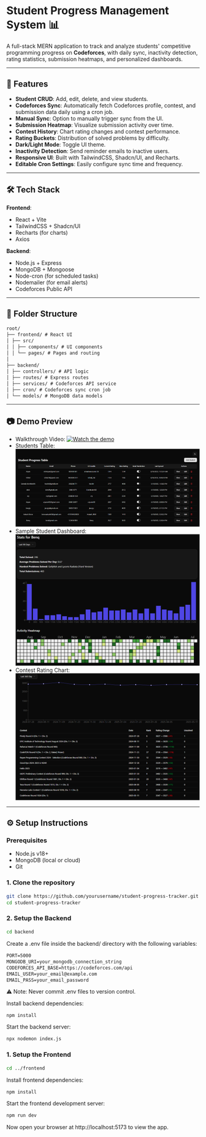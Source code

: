 # Student Progress Management System 📊

A full-stack MERN application to track and analyze students' competitive programming progress on **Codeforces**, with daily sync, inactivity detection, rating statistics, submission heatmaps, and personalized dashboards.

---

## 🚀 Features

- **Student CRUD**: Add, edit, delete, and view students.
- **Codeforces Sync**: Automatically fetch Codeforces profile, contest, and submission data daily using a cron job.
- **Manual Sync**: Option to manually trigger sync from the UI.
- **Submission Heatmap**: Visualize submission activity over time.
- **Contest History**: Chart rating changes and contest performance.
- **Rating Buckets**: Distribution of solved problems by difficulty.
- **Dark/Light Mode**: Toggle UI theme.
- **Inactivity Detection**: Send reminder emails to inactive users.
- **Responsive UI**: Built with TailwindCSS, Shadcn/UI, and Recharts.
- **Editable Cron Settings**: Easily configure sync time and frequency.

---

## 🛠️ Tech Stack

**Frontend**:
- React + Vite
- TailwindCSS + Shadcn/UI
- Recharts (for charts)
- Axios

**Backend**:
- Node.js + Express
- MongoDB + Mongoose
- Node-cron (for scheduled tasks)
- Nodemailer (for email alerts)
- Codeforces Public API

---

## 📁 Folder Structure
```
root/
├── frontend/ # React UI
│ ├── src/
│ │ ├── components/ # UI components
│ │ └── pages/ # Pages and routing
│
├── backend/
│ ├── controllers/ # API logic
│ ├── routes/ # Express routes
│ ├── services/ # Codeforces API service
│ ├── cron/ # Codeforces sync cron job
│ └── models/ # MongoDB data models
```

---

## 📷 Demo Preview

- Walkthrough Video: [![Watch the demo](https://cdn.loom.com/sessions/thumbnails/ed551d3497504b9483b3f057c23e2362-128251a3f29b14c9.jpg)](https://www.loom.com/share/ed551d3497504b9483b3f057c23e2362?sid=d0c5bdbc-3418-483e-b0f5-8f358cef05b2)
- Students Table: ![Student Table](/frontend/src/assets/Students-Table.png)
- Sample Student Dashboard: ![Student Dashboard](/frontend/src/assets/Student-Details.png)
- Contest Rating Chart: ![Student Graph](/frontend/src/assets/Student-Graph.png)

---

## ⚙️ Setup Instructions

### Prerequisites

- Node.js v18+
- MongoDB (local or cloud)
- Git

### 1. Clone the repository

```bash
git clone https://github.com/yourusername/student-progress-tracker.git
cd student-progress-tracker
```

### 2. Setup the Backend
```bash
cd backend
```        

Create a .env file inside the backend/ directory with the following variables:
```env
PORT=5000
MONGODB_URI=your_mongodb_connection_string
CODEFORCES_API_BASE=https://codeforces.com/api
EMAIL_USER=your_email@example.com
EMAIL_PASS=your_email_password
```
⚠️ Note: Never commit .env files to version control.

Install backend dependencies:

```bash
npm install
```

Start the backend server:
```bash
npx nodemon index.js
```

### 1. Setup the Frontend
```bash
cd ../frontend
```
Install frontend dependencies:
```bash
npm install
```

Start the frontend development server:
```bash
npm run dev
```

Now open your browser at http://localhost:5173 to view the app.
